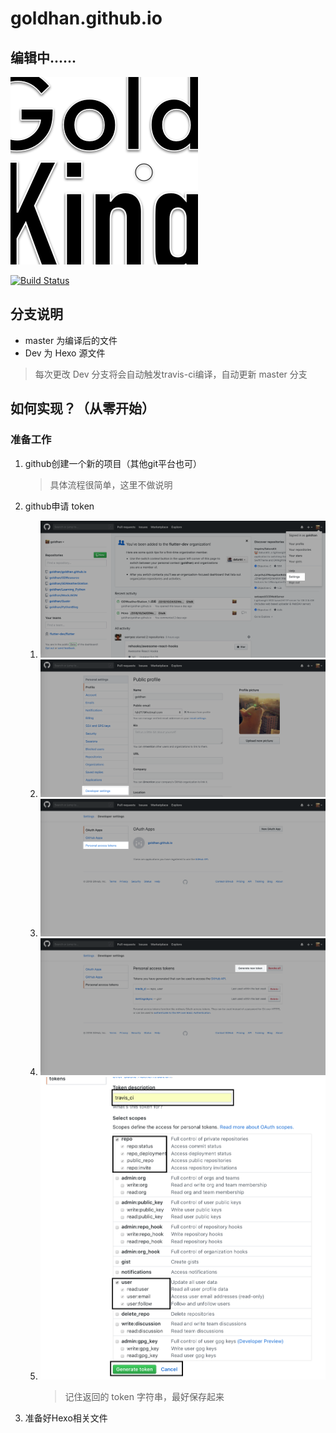 # goldhan.github.io

## __编辑中......__

![Logo](https://raw.githubusercontent.com/goldhan/GDResource/master/Logo/GoldKingLogo.png)

[![Build Status](https://travis-ci.com/goldhan/goldhan.github.io.svg?branch=Dev)](https://travis-ci.com/goldhan/goldhan.github.io)

## 分支说明

- master 为编译后的文件
- Dev 为 Hexo 源文件

> 每次更改 Dev 分支将会自动触发travis-ci编译，自动更新 master 分支

## 如何实现？（从零开始）

### 准备工作

1. github创建一个新的项目（其他git平台也可）

    > 具体流程很简单，这里不做说明

2. github申请 token

    1. ![01](/img/GitHubToken/token_01.png)
    2. ![02](/img/GitHubToken/token_02.png)
    3. ![03](/img/GitHubToken/token_03.png)
    4. ![04](/img/GitHubToken/token_04.png)
    5. ![05](/img/GitHubToken/token_05.png)
        > 记住返回的 token 字符串，最好保存起来

3. 准备好Hexo相关文件
